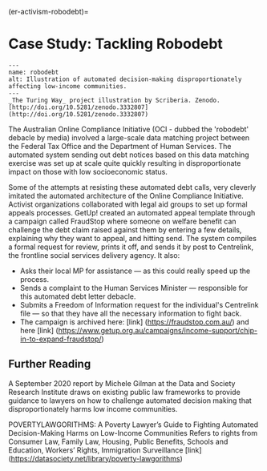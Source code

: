 (er-activism-robodebt)=
# Case Study: Tackling Robodebt
 
```{figure} ../../figures/robodebt.jpg
---
name: robodebt
alt: Illustration of automated decision-making disproportionately affecting low-income communities.
---
_The Turing Way_ project illustration by Scriberia. Zenodo. [http://doi.org/10.5281/zenodo.3332807](http://doi.org/10.5281/zenodo.3332807)
```

The Australian Online Compliance Initiative (OCI - dubbed the 'robodebt' debacle by media) involved a large-scale data matching project between the Federal Tax Office and the Department of Human Services. 
The automated system sending out debt notices based on this data matching exercise was set up at scale quite quickly resulting in disproportionate impact on those with low socioeconomic status.

Some of the attempts at resisting these automated debt calls, very cleverly imitated the automated architecture of the Online Compliance Initiative.
Activist organizations collaborated with legal aid groups to set up formal appeals processes. 
GetUp! created an automated appeal template through a campaign called FraudStop where someone on welfare benefit can challenge the debt claim raised against them by entering a few details, explaining why they want to appeal, and hitting send. 
The system compiles a formal request for review, prints it off, and sends it by post to Centrelink, the frontline social services delivery agency. It also:

* Asks their local MP for assistance — as this could really speed up the process.
* Sends a complaint to the Human Services Minister — responsible for this automated debt letter debacle.
* Submits a Freedom of Information request for the individual's Centrelink file — so that they have all the necessary information to fight back.
* The campaign is archived here: [link] (https://fraudstop.com.au/) and here [link] (https://www.getup.org.au/campaigns/income-support/chip-in-to-expand-fraudstop/)


## Further Reading 
A September 2020 report by Michele Gilman at the Data and Society Research Institute draws on existing public law frameworks to provide guidance to lawyers on how to challenge automated decision making that disproportionately harms low income communities.

POVERTYLAWGORITHMS: A Poverty Lawyer’s Guide to Fighting Automated Decision-Making Harms on Low-Income Communities
Refers to rights from Consumer Law, Family Law, Housing, Public Benefits, Schools and Education, Workers’ Rights, Immigration Surveillance
[link] (https://datasociety.net/library/poverty-lawgorithms)
